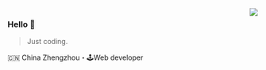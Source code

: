 <img align="right" src="https://github-readme-stats.vercel.app/api?username=menlain&show_icons=true&icon_color=805AD5&text_color=718096&bg_color=ffffff&hide_title=true" />

### Hello 👋

> Just coding.

🇨🇳 China Zhengzhou・🕹Web developer
